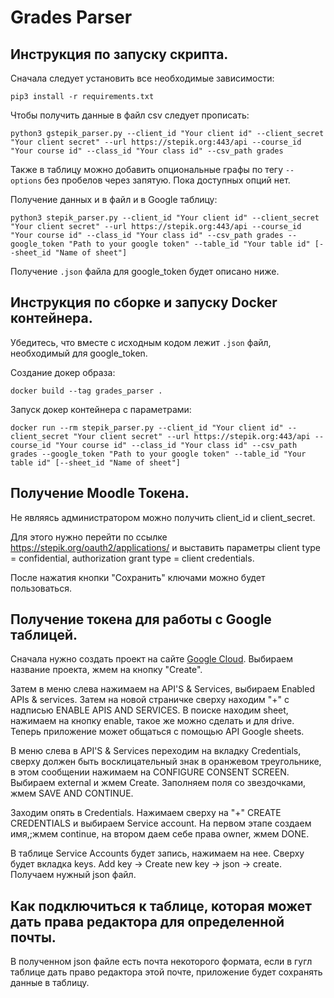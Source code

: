 # Grades Parser

## Инструкция по запуску скрипта.

Сначала следует установить все необходимые зависимости: 

``` pip3 install -r requirements.txt ```

Чтобы получить данные в файл csv следует прописать:

``` python3 gstepik_parser.py --client_id "Your client id" --client_secret "Your client secret" --url https://stepik.org:443/api --course_id "Your course id" --class_id "Your class id" --csv_path grades ```

Также в таблицу можно добавить опциональные графы по тегу ``` --options ``` без пробелов через запятую. 
Пока доступных опций нет.


Получение данных и в файл и в Google таблицу:

``` python3 stepik_parser.py --client_id "Your client id" --client_secret "Your client secret" --url https://stepik.org:443/api --course_id "Your course id" --class_id "Your class id" --csv_path grades --google_token "Path to your google token" --table_id "Your table id" [--sheet_id "Name of sheet"] ```


Получение ``` .json ``` файла для google_token будет описано ниже.

## Инструкция по сборке и запуску Docker контейнера.

Убедитесь, что вместе с исходным кодом лежит ``` .json ``` файл, необходимый для google_token.

Создание докер образа:

``` docker build --tag grades_parser . ```

Запуск докер контейнера с параметрами:

``` docker run --rm stepik_parser.py --client_id "Your client id" --client_secret "Your client secret" --url https://stepik.org:443/api --course_id "Your course id" --class_id "Your class id" --csv_path grades --google_token "Path to your google token" --table_id "Your table id" [--sheet_id "Name of sheet"] ```


## Получение Moodle Токена.

Не являясь администратором можно получить client_id и client_secret.

Для этого нужно перейти по ссылке  https://stepik.org/oauth2/applications/
и выставить параметры client type = confidential, authorization grant type = client credentials.

После нажатия кнопки "Cохранить" ключами можно будет пользоваться.


## Получение токена для работы с Google таблицей.

Сначала нужно создать проект на сайте [Google Cloud](https://console.cloud.google.com/). Выбираем название проекта, жмем на кнопку "Create". 

Затем в меню слева нажимаем на API'S & Services, выбираем Enabled APIs & services. Затем на новой страничке сверху находим "+" с надписью ENABLE APIS AND SERVICES. В поиске находим sheet, нажимаем на кнопку enable, такое же можно сделать и для drive. Теперь приложение может общаться с помощью API Google sheets.

В меню слева в API'S & Services переходим на вкладку Credentials, сверху должен быть восклицательный знак в оранжевом треугольнике, в этом сообщении нажимаем на CONFIGURE CONSENT SCREEN. Выбираем external и жмем Create. Заполняем поля со звездочками, жмем SAVE AND CONTINUE. 

Заходим опять в Credentials. Нажимаем сверху на "+" CREATE CREDENTIALS и выбираем Service account. На первом этапе создаем имя,;жмем continue, на втором даем себе права owner, жмем DONE.

В таблице Service Accounts будет запись, нажимаем на нее. Сверху будет вкладка keys. Add key -> Create new key -> json -> create. Получаем нужный json файл.

## Как подключиться к таблице, которая может дать права редактора для определенной почты.

В полученном json файле есть почта некоторого формата, если в гугл таблице дать право редактора этой почте, приложение будет сохранять данные в таблицу.






